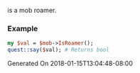 is a mob roamer.
### Example

```perl
my $val = $mob->IsRoamer();
quest::say($val); # Returns bool
```


Generated On 2018-01-15T13:04:48-08:00